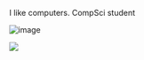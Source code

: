I like computers. CompSci student

![image]([https://tenor.com/pt-BR/view/lain-typing-gif-22208370])


<img src="https://github-readme-stats.vercel.app/api/top-langs/?username=Every2&layout=compact&theme=dracula" />



